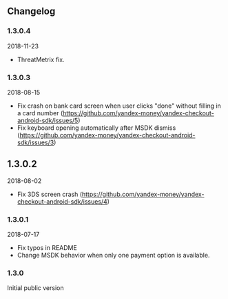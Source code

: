 ## Changelog

### 1.3.0.4
2018-11-23
- ThreatMetrix fix.

### 1.3.0.3 
2018-08-15
- Fix crash on bank card screen when user clicks "done" without filling in a card number (https://github.com/yandex-money/yandex-checkout-android-sdk/issues/5)
- Fix keyboard opening automatically after MSDK dismiss (https://github.com/yandex-money/yandex-checkout-android-sdk/issues/3)

## 1.3.0.2
2018-08-02
- Fix 3DS screen crash (https://github.com/yandex-money/yandex-checkout-android-sdk/issues/4)

### 1.3.0.1
2018-07-17
- Fix typos in README
- Change MSDK behavior when only one payment option is available.

### 1.3.0
Initial public version
